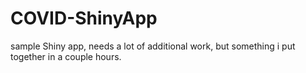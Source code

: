 # COVID-ShinyApp
sample Shiny app, needs a lot of additional work, but something i put together in a couple hours.
